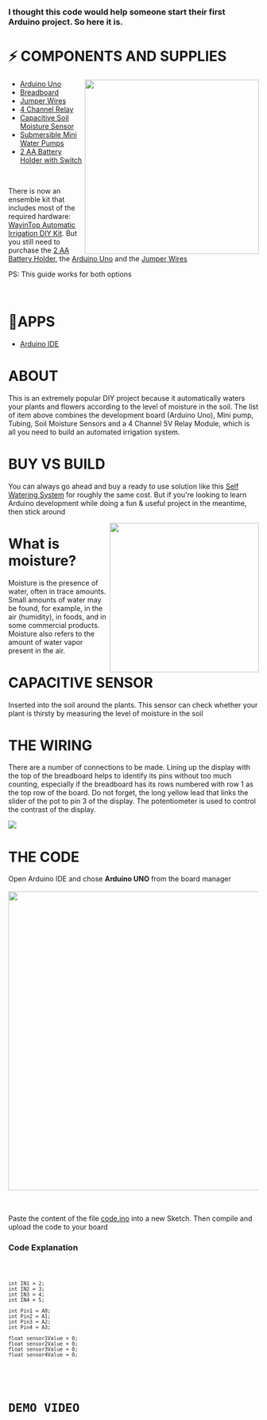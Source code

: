 
<h3>I thought this code would help someone start their first Arduino project. So here it is.</h3>

<h1>⚡️ COMPONENTS AND SUPPLIES</h1>

<img align="right" src="https://github.com/isbkch/arduino-uno-irrigation-system/blob/master/img/moisture.png?raw=true" style="max-width:100%;" height="350">

<ul>
    <li><a href="https://amzn.to/2EqybyM">Arduino Uno</a></li>
    <li><a href="https://amzn.to/2Ei40tP">Breadboard</a></li>
    <li><a href="https://amzn.to/2Ehh2ru">Jumper Wires</a></li>
    <li><a href="https://amzn.to/3ggJbMs">4 Channel Relay</a></li>
    <li><a href="https://amzn.to/3gn5FLN">Capacitive Soil Moisture Sensor</a></li>
    <li><a href="https://amzn.to/32hk9I1">Submersible Mini Water Pumps</a></li>
    <li><a href="https://amzn.to/2CPxNt8">2 AA Battery Holder with Switch</a></li>
</ul>
<br>

There is now an ensemble kit that includes most of the required hardware: <a href="https://amzn.to/3aN5qsj">WayinTop Automatic Irrigation DIY Kit</a>. But you still need to purchase the <a href="https://amzn.to/2CPxNt8">2 AA Battery Holder</a>, the <a href="https://amzn.to/2EqybyM">Arduino Uno</a> and the <a href="https://amzn.to/2Ehh2ru">Jumper Wires</a>
<br>

PS: This guide works for both options

<br>
<h1>🚀APPS</h1>
<ul>
    <li><a href="https://www.arduino.cc/en/main/software">Arduino IDE</a></li>
</ul>

<h1>ABOUT</h1>
<p>This is an extremely popular DIY project because it automatically waters your plants and flowers according to the level of moisture in the soil. The list of item above combines the development board (Arduino Uno), Mini pump, Tubing, Soil Moisture Sensors and a 4 Channel 5V Relay Module, which is all you need to build an automated irrigation system.</p>

<h1>BUY VS BUILD</h1>
<p>You can always go ahead and buy a ready to use solution like this <a href="https://amzn.to/3laBGds">Self Watering System</a> for roughly the same cost. But if you're looking to learn Arduino development while doing a fun & useful project in the meantime, then stick around</p>

<img align="right" src="https://github.com/isbkch/arduino-uno-irrigation-system/blob/master/img/moisture_sensor.png?raw=true" style="max-width:100%;" height="300">

<h1>What is moisture?</h1>
<p>Moisture is the presence of water, often in trace amounts. Small amounts of water may be found, for example, in the air (humidity), in foods, and in some commercial products. Moisture also refers to the amount of water vapor present in the air.</p>

<h1>CAPACITIVE SENSOR</h1>

<p>Inserted into the soil around the plants. This sensor can check whether your plant is thirsty by measuring the level of moisture in the soil</p>

<h1>THE WIRING</h1>

<p>There are a number of connections to be made. Lining up the display with the top of the breadboard helps to identify its pins without too much counting, especially if the breadboard has its rows numbered with row 1 as the top row of the board. Do not forget, the long yellow lead that links the slider of the pot to pin 3 of the display. The potentiometer is used to control the contrast of the display.</p>

<img src="https://github.com/isbkch/arduino-uno-irrigation-system/blob/master/img/wiring_diagram.png?raw=true"></a>

<h1>THE CODE</h1>
Open Arduino IDE and chose <strong>Arduino UNO</strong> from the board manager<br><br>
<img align="center" src="https://github.com/isbkch/arduino-uno-irrigation-system/blob/master/img/board.png?raw=true" style="max-width:100%;" height="600">

<br><br>
Paste the content of the file <a href="https://github.com/isbkch/arduino-uno-irrigation-system/blob/master/code.ino">code.ino</a> into a new Sketch. Then compile and upload the code to your board

<h3>Code Explanation</h3>
<body>
    <code>

    int IN1 = 2;
    int IN2 = 3;
    int IN3 = 4;
    int IN4 = 5;

    int Pin1 = A0;
    int Pin2 = A1;
    int Pin3 = A2;
    int Pin4 = A3;

    float sensor1Value = 0;
    float sensor2Value = 0;
    float sensor3Value = 0;
    float sensor4Value = 0;
</body>

<h1>DEMO VIDEO</h1>